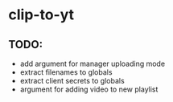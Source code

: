 # clip-to-yt

## TODO:
- add argument for manager uploading mode
- extract filenames to globals
- extract client secrets to globals
- argument for adding video to new playlist